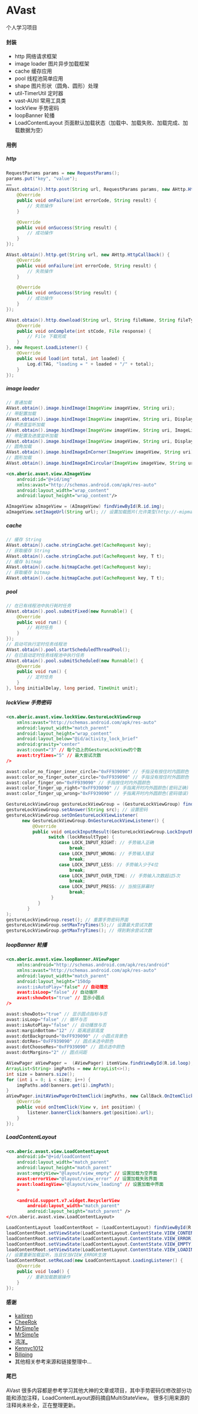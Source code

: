 # AVast
个人学习项目

#### 封装
* http 网络请求框架
* image loader 图片异步加载框架
* cache 缓存应用
* pool 线程池简单应用
* shape 图片形状（圆角、圆形）处理
* util-TimerUtil 定时器
* vast-AUtil 常用工具类
* lockView 手势密码
* loopBanner 轮播
* LoadContentLayout 页面默认加载状态（加载中、加载失败、加载完成、加载数据为空）

#### 用例
##### http
```java
RequestParams params = new RequestParams();
params.put("key", "value");
……
AVast.obtain().http.post(String url, RequestParams params, new AHttp.HttpCallback() {
    @Override
    public void onFailure(int errorCode, String result) {
        // 失败操作
    }

    @Override
    public void onSuccess(String result) {
        // 成功操作
    }
});
```

```java
AVast.obtain().http.get(String url, new AHttp.HttpCallback() {
    @Override
    public void onFailure(int errorCode, String result) {
        // 失败操作
    }

    @Override
    public void onSuccess(String result) {
        // 成功操作
    }
});
```

```java
AVast.obtain().http.download(String url, String fileName, String fileType, new Request.RequestListener<File>() {
    @Override
    public void onComplete(int stCode, File response) {
        // File 下载完成
    }
}, new Request.LoadListener() {
    @Override
    public void load(int total, int loaded) {
        Log.d(TAG, "loading = " + loaded + "/" + total);
    }
});
```
##### image loader
```java
// 普通加载
AVast.obtain().image.bindImage(ImageView imageView, String uri);
// 带配置加载
AVast.obtain().image.bindImage(ImageView imageView, String uri, DisplayConfig config);
// 带进度监听加载
AVast.obtain().image.bindImage(ImageView imageView, String uri, ImageListener listener);
// 带配置及进度监听加载
AVast.obtain().image.bindImage(ImageView imageView, String uri, DisplayConfig config, ImageListener listener);
// 圆角加载
AVast.obtain().image.bindImageInCorner(ImageView imageView, String uri);
// 圆形加载
AVast.obtain().image.bindImageInCircular(ImageView imageView, String uri);
```
```xml
<cn.aberic.avast.view.AImageView
    android:id="@+id/img"
    xmlns:avast="http://schemas.android.com/apk/res-auto"
    android:layout_width="wrap_content"
    android:layout_height="wrap_content"/>
```
```java
AImageView aImageView = (AImageView) findViewById(R.id.img);
aImageView.setImageUrl(String url); // 设置加载图片(允许类型(http://-mipmap://-drawable://-file://))
```
##### cache
```java
// 缓存 String
AVast.obtain().cache.stringCache.get(CacheRequest key);
// 获取缓存 String
AVast.obtain().cache.stringCache.put(CacheRequest key, T t);
// 缓存 bitmap
AVast.obtain().cache.bitmapCache.get(CacheRequest key);
// 获取缓存 bitmap
AVast.obtain().cache.bitmapCache.put(CacheRequest key, T t);
```
##### pool
```java
// 在已有线程池中执行耗时任务
AVast.obtain().pool.submitFixed(new Runnable() {
    @Override
    public void run() {
        // 耗时任务
    }
});
// 启动可执行定时任务线程池
AVast.obtain().pool.startScheduledThreadPool();
// 在已启动定时任务线程池中执行任务
AVast.obtain().pool.submitScheduled(new Runnable() {
    @Override
    public void run() {
        // 定时任务
    }
}, long initialDelay, long period, TimeUnit unit);
```
##### lockView 手势密码
```xml
<cn.aberic.avast.view.lockView.GestureLockViewGroup
    xmlns:avast="http://schemas.android.com/apk/res-auto"
    android:layout_width="match_parent"
    android:layout_height="wrap_content"
    android:layout_below="@id/activity_lock_brief"
    android:gravity="center"
    avast:count="3" // 每个边上的GestureLockView的个数
    avast:tryTimes="5" // 最大尝试次数
/>
```
```java
avast:color_no_finger_inner_circle="0xFF939090" // 手指没有按住时内圆颜色
avast:color_no_finger_outer_circle="0xFF939090" // 手指没有按住时外圆颜色
avast:color_finger_on="0xFF939090" // 手指按住时内外圆颜色
avast:color_finger_up_right="0xFF939090" // 手指离开时内外圆颜色(密码正确)
avast:color_finger_up_wrong="0xFF939090" // 手指离开时内外圆颜色(密码错误)
```
```java
GestureLockViewGroup gestureLockViewGroup = (GestureLockViewGroup) findViewById(R.id.gestureLockViewGroup)；
gestureLockViewGroup.setAnswer(String src); // 设置密码
gestureLockViewGroup.setOnGestureLockViewListener(
      new GestureLockViewGroup.OnGestureLockViewListener() {
          @Override
          public void onLockInputResult(GestureLockViewGroup.LockInputResult lockResultType) {
                switch (lockResultType) {
                    case LOCK_INPUT_RIGHT: // 手势输入正确
                        break;
                    case LOCK_INPUT_WRONG: // 手势输入错误
                        break;
                    case LOCK_INPUT_LESS: // 手势输入少于4位
                        break;
                    case LOCK_INPUT_OVER_TIME: // 手势输入次数超过5次
                        break;
                    case LOCK_INPUT_PRESS: // 当按压屏幕时
                        break;
                 }
            }
        }
);
gestureLockViewGroup.reset(); // 重置手势密码界面
gestureLockViewGroup.setMaxTryTimes(5);// 设置最大尝试次数
gestureLockViewGroup.getMaxTryTimes(); // 得到剩余尝试次数
```
##### loopBanner 轮播
```xml
<cn.aberic.avast.view.loopBanner.AViewPager
    xmlns:android="http://schemas.android.com/apk/res/android"
    xmlns:avast="http://schemas.android.com/apk/res-auto"
    android:layout_width="match_parent"
    android:layout_height="150dp
    avast:isAutoPlay="false" // 自动播放
    avast:isLoop="false" // 自动循环
    avast:showDots="true" // 显示小圆点
/>
```
```java
avast:showDots="true" // 显示圆点指标与否
avast:isLoop="false" // 循环与否
avast:isAutoPlay="false" // 自动播放与否
avast:marginBottom="12" // 距离底部高度
avast:dotBackground="0xFF939090" // 小圆点背景色
avast:dotRes="0xFF939090" // 圆点未选中颜色
avast:dotChooseRes="0xFF939090" // 圆点选中颜色
avast:dotMargins="2" // 圆点间距
```
```java
AViewPager aViewPager =  (AViewPager) itemView.findViewById(R.id.loop);
ArrayList<String> imgPaths = new ArrayList<>();
int size = banners.size();
for (int i = 0; i < size; i++) {
    imgPaths.add(banners.get(i).imgPath);
}
aViewPager.initAViewPagerOnItemClick(imgPaths, new CallBack.OnItemClickListener() {
    @Override
    public void onItemClick(View v, int position) {
        listener.bannerClick(banners.get(position).url);
    }
});
```
##### LoadContentLayout
```xml
<cn.aberic.avast.view.LoadContentLayout
    android:id="@+id/loadContent"
    android:layout_width="match_parent"
    android:layout_height="match_parent"
    avast:emptyView="@layout/view_empty" // 设置加载为空界面
    avast:errorView="@layout/view_error" // 设置加载失败界面
    avast:loadingView="@layout/view_loading" // 设置加载中界面
    >

    <android.support.v7.widget.RecyclerView
        android:layout_width="match_parent"
        android:layout_height="match_parent" />
</cn.aberic.avast.view.LoadContentLayout>
```
```java
LoadContentLayout loadContentRoot = (LoadContentLayout) findViewById(R.id.loadContent);
loadContentRoot.setViewState(LoadContentLayout.ContentState.VIEW_CONTENT);
loadContentRoot.setViewState(LoadContentLayout.ContentState.VIEW_ERROR);
loadContentRoot.setViewState(LoadContentLayout.ContentState.VIEW_EMPTY);
loadContentRoot.setViewState(LoadContentLayout.ContentState.VIEW_LOADING);
// 设置重新加载监听，当且仅当VIEW_ERROR生效
loadContentRoot.setReLoad(new LoadContentLayout.LoadingListener() {
    @Override
    public void load() {
        // 重新加载数据操作
    }
});
```

#### 感谢
* [kaitiren](http://blog.csdn.net/kaitiren/article/details/38513715)
* [CheeRok](http://blog.csdn.net/u012403246/article/details/47723365)
* [MrSimp1e](http://blog.csdn.net/bboyfeiyu/article/details/44172273)
* [MrSimp1e](http://blog.csdn.net/bboyfeiyu/article/details/43152997)
* [鸿洋_](http://blog.csdn.net/lmj623565791/article/details/36236113)
* [Kennyc1012](https://github.com/Kennyc1012/MultiStateView)
* [Biliping](https://github.com/Biliping)
* 其他相关参考来源和链接整理中…

#### 尾巴
AVast 很多内容都是参考学习其他大神的文章或项目，其中手势密码仅修改部分功能和添加注释，LoadContentLayout源码摘自MultiStateView。
很多引用来源的注释尚未补全，正在整理更新。
